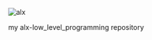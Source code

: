 ![alx](https://user-images.githubusercontent.com/112782232/229517079-ac0321eb-41ac-4fa6-a07b-4931f95c7aff.jpeg)

my alx-low_level_programming repository
